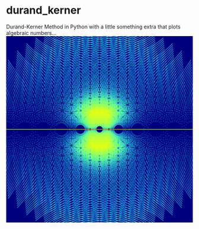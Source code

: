 # durand_kerner
Durand-Kerner Method in Python with a little something extra that plots algebraic numbers...
![image](look_at_that.png)
